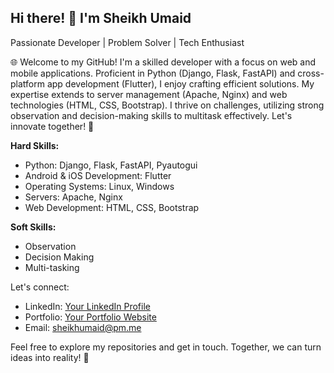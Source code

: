 ## Hi there! 👋 I'm Sheikh Umaid

Passionate Developer | Problem Solver | Tech Enthusiast

🌐 Welcome to my GitHub! I'm a skilled developer with a focus on web and mobile applications. Proficient in Python (Django, Flask, FastAPI) and cross-platform app development (Flutter), I enjoy crafting efficient solutions. My expertise extends to server management (Apache, Nginx) and web technologies (HTML, CSS, Bootstrap). I thrive on challenges, utilizing strong observation and decision-making skills to multitask effectively. Let's innovate together! 🚀

**Hard Skills:**
- Python: Django, Flask, FastAPI, Pyautogui
- Android & iOS Development: Flutter
- Operating Systems: Linux, Windows
- Servers: Apache, Nginx
- Web Development: HTML, CSS, Bootstrap

**Soft Skills:**
- Observation
- Decision Making
- Multi-tasking

Let's connect:
- LinkedIn: [Your LinkedIn Profile]([https://www.linkedin.com/in/yourprofile](https://www.linkedin.com/in/sheikh-umaid-795a101b6/))
- Portfolio: [Your Portfolio Website](https://www.sheikhumaid.me)
- Email: sheikhumaid@pm.me

Feel free to explore my repositories and get in touch. Together, we can turn ideas into reality! 🌟
